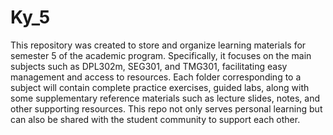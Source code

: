# Ky_5

This repository was created to store and organize learning materials for semester 5 of the academic program. Specifically, it focuses on the main subjects such as DPL302m, SEG301, and TMG301, facilitating easy management and access to resources. Each folder corresponding to a subject will contain complete practice exercises, guided labs, along with some supplementary reference materials such as lecture slides, notes, and other supporting resources. This repo not only serves personal learning but can also be shared with the student community to support each other.
